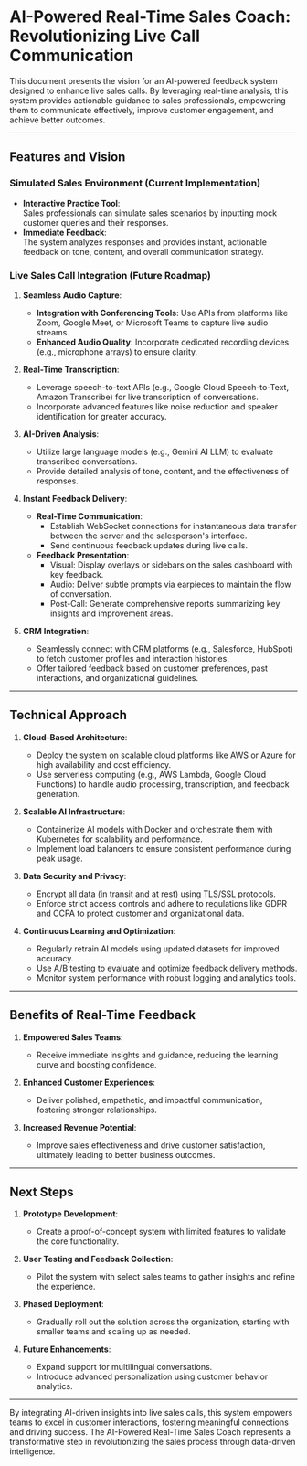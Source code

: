 # AI-Powered Real-Time Sales Coach: Revolutionizing Live Call Communication

This document presents the vision for an AI-powered feedback system designed to enhance live sales calls. By leveraging real-time analysis, this system provides actionable guidance to sales professionals, empowering them to communicate effectively, improve customer engagement, and achieve better outcomes.

---

## Features and Vision

### Simulated Sales Environment (Current Implementation)

- **Interactive Practice Tool**:  
  Sales professionals can simulate sales scenarios by inputting mock customer queries and their responses.
- **Immediate Feedback**:  
  The system analyzes responses and provides instant, actionable feedback on tone, content, and overall communication strategy.

### Live Sales Call Integration (Future Roadmap)

1. **Seamless Audio Capture**:
   - **Integration with Conferencing Tools**: Use APIs from platforms like Zoom, Google Meet, or Microsoft Teams to capture live audio streams.
   - **Enhanced Audio Quality**: Incorporate dedicated recording devices (e.g., microphone arrays) to ensure clarity.
   
2. **Real-Time Transcription**:
   - Leverage speech-to-text APIs (e.g., Google Cloud Speech-to-Text, Amazon Transcribe) for live transcription of conversations.
   - Incorporate advanced features like noise reduction and speaker identification for greater accuracy.

3. **AI-Driven Analysis**:
   - Utilize large language models (e.g., Gemini AI LLM) to evaluate transcribed conversations.
   - Provide detailed analysis of tone, content, and the effectiveness of responses.

4. **Instant Feedback Delivery**:
   - **Real-Time Communication**:  
     - Establish WebSocket connections for instantaneous data transfer between the server and the salesperson's interface.  
     - Send continuous feedback updates during live calls.
   - **Feedback Presentation**:  
     - Visual: Display overlays or sidebars on the sales dashboard with key feedback.  
     - Audio: Deliver subtle prompts via earpieces to maintain the flow of conversation.  
     - Post-Call: Generate comprehensive reports summarizing key insights and improvement areas.

5. **CRM Integration**:
   - Seamlessly connect with CRM platforms (e.g., Salesforce, HubSpot) to fetch customer profiles and interaction histories.
   - Offer tailored feedback based on customer preferences, past interactions, and organizational guidelines.

---

## Technical Approach

1. **Cloud-Based Architecture**:
   - Deploy the system on scalable cloud platforms like AWS or Azure for high availability and cost efficiency.
   - Use serverless computing (e.g., AWS Lambda, Google Cloud Functions) to handle audio processing, transcription, and feedback generation.

2. **Scalable AI Infrastructure**:
   - Containerize AI models with Docker and orchestrate them with Kubernetes for scalability and performance.
   - Implement load balancers to ensure consistent performance during peak usage.

3. **Data Security and Privacy**:
   - Encrypt all data (in transit and at rest) using TLS/SSL protocols.
   - Enforce strict access controls and adhere to regulations like GDPR and CCPA to protect customer and organizational data.

4. **Continuous Learning and Optimization**:
   - Regularly retrain AI models using updated datasets for improved accuracy.
   - Use A/B testing to evaluate and optimize feedback delivery methods.
   - Monitor system performance with robust logging and analytics tools.

---

## Benefits of Real-Time Feedback

1. **Empowered Sales Teams**:
   - Receive immediate insights and guidance, reducing the learning curve and boosting confidence.

2. **Enhanced Customer Experiences**:
   - Deliver polished, empathetic, and impactful communication, fostering stronger relationships.

3. **Increased Revenue Potential**:
   - Improve sales effectiveness and drive customer satisfaction, ultimately leading to better business outcomes.

---

## Next Steps

1. **Prototype Development**:
   - Create a proof-of-concept system with limited features to validate the core functionality.

2. **User Testing and Feedback Collection**:
   - Pilot the system with select sales teams to gather insights and refine the experience.

3. **Phased Deployment**:
   - Gradually roll out the solution across the organization, starting with smaller teams and scaling up as needed.

4. **Future Enhancements**:
   - Expand support for multilingual conversations.
   - Introduce advanced personalization using customer behavior analytics.

---

By integrating AI-driven insights into live sales calls, this system empowers teams to excel in customer interactions, fostering meaningful connections and driving success. The AI-Powered Real-Time Sales Coach represents a transformative step in revolutionizing the sales process through data-driven intelligence.
